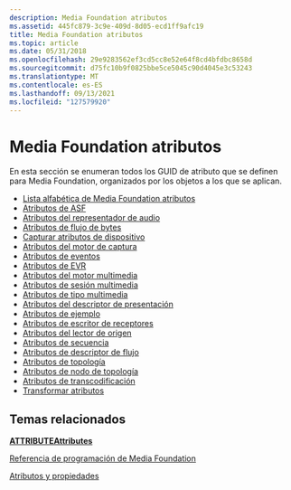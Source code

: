 ```yaml
---
description: Media Foundation atributos
ms.assetid: 445fc879-3c9e-409d-8d05-ecd1ff9afc19
title: Media Foundation atributos
ms.topic: article
ms.date: 05/31/2018
ms.openlocfilehash: 29e9283562ef3cd5cc8e52e64f8cd4bfdbc8658d
ms.sourcegitcommit: d75fc10b9f0825bbe5ce5045c90d4045e3c53243
ms.translationtype: MT
ms.contentlocale: es-ES
ms.lasthandoff: 09/13/2021
ms.locfileid: "127579920"
---
```

# <a name="media-foundation-attributes"></a>Media Foundation atributos

En esta sección se enumeran todos los GUID de atributo que se definen para Media Foundation, organizados por los objetos a los que se aplican.

-   [Lista alfabética de Media Foundation atributos](alphabetical-list-of-media-foundation-attributes.md)
-   [Atributos de ASF](asf-attributes.md)
-   [Atributos del representador de audio](audio-renderer-attributes.md)
-   [Atributos de flujo de bytes](byte-stream-attributes.md)
-   [Capturar atributos de dispositivo](capture-device-attributes.md)
-   [Atributos del motor de captura](capture-engine-attributes.md)
-   [Atributos de eventos](event-attributes.md)
-   [Atributos de EVR](enhanced-video-renderer-attributes.md)
-   [Atributos del motor multimedia](media-engine-attributes.md)
-   [Atributos de sesión multimedia](media-session-attributes.md)
-   [Atributos de tipo multimedia](media-type-attributes.md)
-   [Atributos del descriptor de presentación](presentation-descriptor-attributes.md)
-   [Atributos de ejemplo](sample-attributes.md)
-   [Atributos de escritor de receptores](sink-writer-attributes.md)
-   [Atributos del lector de origen](source-reader-attributes.md)
-   [Atributos de secuencia](stream-attributes.md)
-   [Atributos de descriptor de flujo](stream-descriptor-attributes.md)
-   [Atributos de topología](topology-attributes.md)
-   [Atributos de nodo de topología](topology-node-attributes.md)
-   [Atributos de transcodificación](transcode-attributes.md)
-   [Transformar atributos](transform-attributes.md)

## <a name="related-topics"></a>Temas relacionados

<dl> <dt>

[**ATTRIBUTEAttributes**](/windows/desktop/api/mfobjects/nn-mfobjects-imfattributes)
</dt> <dt>

[Referencia de programación de Media Foundation](media-foundation-programming-reference.md)
</dt> <dt>

[Atributos y propiedades](attributes-and-properties.md)
</dt> </dl>

 

 



